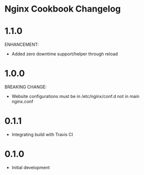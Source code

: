 # Nginx Cookbook Changelog

# 1.1.0

ENHANCEMENT:
- Added zero downtime support/helper through reload

# 1.0.0

BREAKING CHANGE:
- Website   configurations must be in /etc/nginx/conf.d not in main nginx.conf
# 0.1.1

- Integrating build with Travis CI

# 0.1.0

- Initial development
